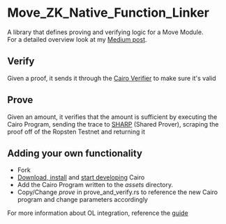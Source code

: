# Move_ZK_Native_Function_Linker
A library that defines proving and verifying logic for a Move Module.
<br>For a detailed overview look at my [Medium post](https://medium.com/@patrick.adam.biel/zk-starks-cairo-and-open-libra-a5e5984c82b2).

## Verify
Given a proof, it sends it through the [Cairo Verifier](https://github.com/patrickbiel01/Cairo_Verifier) to make sure it's valid

## Prove
Given an amount, it verifies that the amount is sufficient by executing the Cairo Program, sending the trace to [SHARP](https://www.cairo-lang.org/docs/sharp.html) (Shared Prover), scraping the proof off of the Ropsten Testnet and returning it

## Adding your own functionality
- Fork
- [Download, install](https://www.cairo-lang.org/docs/quickstart.html) and [start developing](https://www.cairo-lang.org/docs/index.html) Cairo
- Add the Cairo Program written to the *assets* directory.
- Copy/Change *prove* in prove_and_verify.rs to reference the new Cairo program and change parameters accordingly

For more information about OL integration, reference the [guide](https://github.com/patrickbiel01/Move_ZK_Native_Function_Linker/blob/main/Cairo_ZKP_OL_Integration.md)
